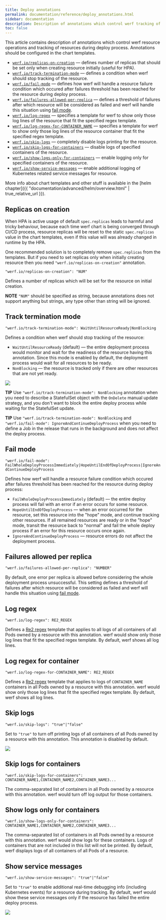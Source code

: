 ```yaml
---
title: Deploy annotations
permalink: documentation/reference/deploy_annotations.html
sidebar: documentation
description: Description of annotations which control werf tracking of resources during deploy process
toc: false
---
```


This article contains description of annotations which control werf resource operations and tracking of resources during deploy process. Annotations should be configured in the chart templates.

 - [`werf.io/replicas-on-creation`](#replicas-on-creation) — defines number of replicas that should be set only when creating resource initially (useful for HPA).
 - [`werf.io/track-termination-mode`](#track-termination-mode) — defines a condition when werf should stop tracking of the resource.
 - [`werf.io/fail-mode`](#fail-mode) — defines how werf will handle a resource failure condition which occured after failures threshold has been reached for the resource during deploy process.
 - [`werf.io/failures-allowed-per-replica`](#failures-allowed-per-replica) — defines a threshold of failures after which resource will be considered as failed and werf will handle this situation using [fail mode](#fail-mode).
 - [`werf.io/log-regex`](#log-regex) — specifies a template for werf to show only those log lines of the resource that fit the specified regex template.
 - [`werf.io/log-regex-for-CONTAINER_NAME`](#log-regex-for-container) — specifies a template for werf to show only those log lines of the resource container that fit the specified regex template.
 - [`werf.io/skip-logs`](#skip-logs) — completely disable logs printing for the resource.
 - [`werf.io/skip-logs-for-containers`](#skip-logs-for-containers) — disable logs of specified containers of the resource.
 - [`werf.io/show-logs-only-for-containers`](#show-logs-only-for-containers) — enable logging only for specified containers of the resource.
 - [`werf.io/show-service-messages`](#show-service-messages) — enable additional logging of Kubernetes related service messages for resource.

More info about chart templates and other stuff is available in the [helm chapter]({{ "documentation/advanced/helm/overview.html" | true_relative_url }}).

## Replicas on creation

When HPA is active usage of default `spec.replicas` leads to harmful and tricky behaviour, because each time werf chart is being converged through CI/CD process, resource replicas will be reset to the static `spec.replicas` value in the chart templates, even if this value will was already changed in runtime by the HPA.

One recommended solution is to completely remove `spec.replicas` from the templates. But if you need to set replicas only when initially creating resource then you need `"werf.io/replicas-on-creation"` annotation.

`"werf.io/replicas-on-creation": "NUM"`

Defines a number of replicas which will be set for the resource on initial creation.

**NOTE** `"NUM"` should be specified as string, because annotations does not support anything but strings, any type other than string will be ignored.

## Track termination mode

`"werf.io/track-termination-mode": WaitUntilResourceReady|NonBlocking`

Defines a condition when werf should stop tracking of the resource:
 * `WaitUntilResourceReady` (default) —  the entire deployment process would monitor and wait for the readiness of the resource having this annotation. Since this mode is enabled by default, the deployment process would wait for all resources to be ready.
 * `NonBlocking` — the resource is tracked only if there are other resources that are not yet ready.

<img src="https://raw.githubusercontent.com/werf/demos/master/deploy/werf-new-track-modes-3.gif" />

**TIP** Use `"werf.io/track-termination-mode": NonBlocking` annotation when you need to describe a StatefulSet object with the `OnDelete` manual update strategy, and you don't want to block the entire deploy process while waiting for the StatefulSet update.

**TIP** Use `"werf.io/track-termination-mode": NonBlocking` and `"werf.io/fail-mode": IgnoreAndContinueDeployProcess` when you need to define a Job in the release that runs in the background and does not affect the deploy process.

## Fail mode

`"werf.io/fail-mode": FailWholeDeployProcessImmediately|HopeUntilEndOfDeployProcess|IgnoreAndContinueDeployProcess`

Defines how werf will handle a resource failure condition which occured after failures threshold has been reached for the resource during deploy process:
 * `FailWholeDeployProcessImmediately` (default) — the entire deploy process will fail with an error if an error occurs for some resource.
 * `HopeUntilEndOfDeployProcess` — when an error occurred for the resource, set this resource into the "hope" mode, and continue tracking other resources. If all remained resources are ready or in the "hope" mode, transit the resource back to "normal" and fail the whole deploy process if an error for this resource occurs once again.
 * `IgnoreAndContinueDeployProcess` — resource errors do not affect the deployment process.

## Failures allowed per replica

`"werf.io/failures-allowed-per-replica": "NUMBER"`

By default, one error per replica is allowed before considering the whole deployment process unsuccessful. This setting defines a threshold of failures after which resource will be considered as failed and werf will handle this situation using [fail mode](#fail-mode).

## Log regex

`"werf.io/log-regex": RE2_REGEX`

Defines a [Re2 regex](https://github.com/google/re2/wiki/Syntax) template that applies to all logs of all containers of all Pods owned by a resource with this annotation. werf would show only those log lines that fit the specified regex template. By default, werf shows all log lines.

## Log regex for container

`"werf.io/log-regex-for-CONTAINER_NAME": RE2_REGEX`

Defines a [Re2 regex](https://github.com/google/re2/wiki/Syntax) template that applies to logs of `CONTAINER_NAME` containers in all Pods owned by a resource with this annotation. werf would show only those log lines that fit the specified regex template. By default, werf shows all log lines.

## Skip logs

`"werf.io/skip-logs": "true"|"false"`

Set to `"true"` to turn off printing logs of all containers of all Pods owned by a resource with this annotation. This annotation is disabled by default.

<img src="https://raw.githubusercontent.com/werf/demos/master/deploy/werf-new-track-modes-2.gif" />

## Skip logs for containers

`"werf.io/skip-logs-for-containers": CONTAINER_NAME1,CONTAINER_NAME2,CONTAINER_NAME3...`

The comma-separated list of containers in all Pods owned by a resource with this annotation. werf would turn off log output for those containers.

## Show logs only for containers

`"werf.io/show-logs-only-for-containers": CONTAINER_NAME1,CONTAINER_NAME2,CONTAINER_NAME3...`

The comma-separated list of containers in all Pods owned by a resource with this annotation. werf would show logs for these containers. Logs of containers that are not included in this list will not be printed. By default, werf displays logs of all containers of all Pods of a resource.

## Show service messages

`"werf.io/show-service-messages": "true"|"false"`

Set to `"true"` to enable additional real-time debugging info (including Kubernetes events) for a resource during tracking. By default, werf would show these service messages only if the resource has failed the entire deploy process.

<img src="https://raw.githubusercontent.com/werf/demos/master/deploy/werf-new-track-modes-1.gif" />

